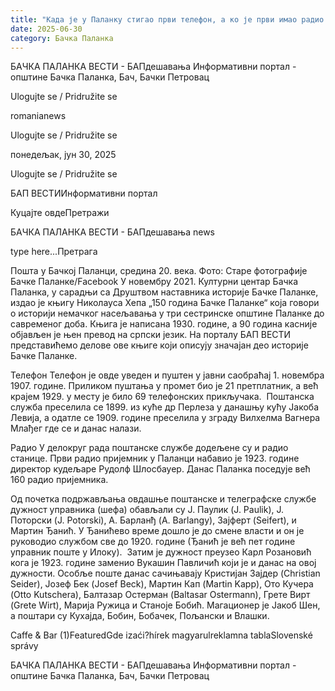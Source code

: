 ```yaml
---
title: "Када је у Паланку стигао први телефон, а ко је први имао радио пријемник?"
date: 2025-06-30
category: Бачка Паланка
---
```


БАЧКА ПАЛАНКА ВЕСТИ - БАПдешавања Информативни портал - општине Бачка Паланка, Бач, Бачки Петровац

Ulogujte se / Pridružite se

romanianews

Ulogujte se / Pridružite se

понедељак, јун 30, 2025

Ulogujte se / Pridružite se

БАП ВЕСТИИнформативни портал

Куцајте овдеПретражи

БАЧКА ПАЛАНКА ВЕСТИ - БАПдешавања news

type here...Претрага

Пошта у Бачкој Паланци, средина 20. века. Фото: Старе фотографије Бачке Паланке/Facebook
            У новембру 2021. Културни центар Бачка Паланка, у сарадњи са Друштвом наставника историје Бачке Паланке, издао је књигу Николауса Хепа „150 година Бачке Паланке“ која говори о историји немачког насељавања у три сестринске општине Паланке до савременог доба. Књига је написана 1930. године, а 90 година касније објављен је њен превод на српски језик. На порталу БАП ВЕСТИ представићемо делове ове књиге који описују значајан део историје Бачке Паланке. 

Телефон
Телефон је овде уведен и пуштен у јавни саобраћај 1. новембра 1907. године. Приликом пуштања у промет био је 21 претплатник, а већ крајем 1929. у месту је било 69 телефонских прикључака. 
Поштанска служба преселила се 1899. из куће др Перлеза у данашњу кућу Јакоба Левија, а одатле се 1909. године преселила у зграду Вилхелма Вагнера Млађег где се и данас налази. 


Радио
У делокруг рада поштанске службе додељене су и радио станице. Први радио пријемник у Паланци набавио је 1923. године директор кудељаре Рудолф Шлосбауер. Данас Паланка поседује већ 160 радио пријемника. 


Од почетка подржављања овдашње поштанске и телеграфске службе дужност управника (шефа) обављали су Ј. Паулик (J. Paulik), Ј. Поторски (J. Potorski), А. Барланђ (A. Barlangy), Зајферт (Seifert), и Мартин Ђанић. У Ђанићево време дошло је до смене власти и он је руководио службом све до 1920. године (Ђанић је већ пет године управник поште у Илоку). 
Затим је дужност преузео Карл Розановић кога је 1923. године заменио Вукашин Павличић који је и данас на овој дужности. Особље поште данас сачињавају Кристијан Зајдер (Christian Seider), Јозеф Бек (Josef Beck), Мартин Кап (Martin Kapp), Ото Кучера (Otto Kutschera), Балтазар Остерман (Baltasar Ostermann), Грете Вирт (Grete Wirt), Марија Ружица и Станоје Бобић. Магационер је Јакоб Шен, а поштари су Кухајда, Бобин, Бобачек, Пољански и Влашки.

Caffe & Bar (1)FeaturedGde izaći?hírek magyarulreklamna tablaSlovenské správy

БАЧКА ПАЛАНКА ВЕСТИ - БАПдешавања Информативни портал - општине Бачка Паланка, Бач, Бачки Петровац
